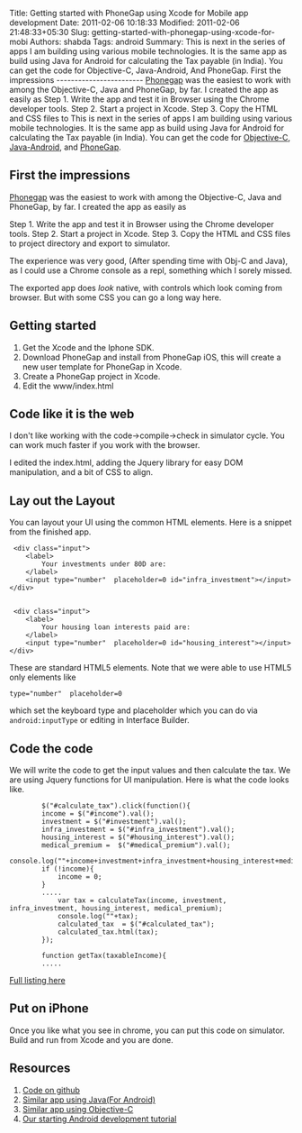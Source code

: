 Title: Getting started with PhoneGap using Xcode for Mobile app development
Date: 2011-02-06 10:18:33
Modified: 2011-02-06 21:48:33+05:30
Slug: getting-started-with-phonegap-using-xcode-for-mobi
Authors: shabda
Tags: android
Summary: This is next in the series of apps I am building using various mobile technologies. It is the same app as build using Java for Android for calculating the Tax payable (in India). You can get the code for Objective-C, Java-Android, And PhoneGap. First the impressions ------------------------ [Phonegap](http://www.phonegap.com/) was the easiest to work with among the Objective-C, Java and PhoneGap, by far. I created the app as easily as Step 1. Write the app and test it in Browser using the Chrome developer tools. Step 2. Start a project in Xcode. Step 3. Copy the HTML and CSS files to
This is next in the series of apps I am building using various mobile technologies.
It is the same app as build using Java for Android for calculating the Tax payable (in India). You can 
get the code for [Objective-C](https://github.com/agiliq/TaxCalculatorIndia), [Java-Android](https://github.com/agiliq/TaxCalculatorAndroid), and [PhoneGap](https://github.com/agiliq/TaxCalculatorPhoneGap).


First the impressions
------------------------

[Phonegap](http://www.phonegap.com/) was the easiest to work with among the Objective-C, Java and PhoneGap, by far.
I created the app as easily as

Step 1. Write the app and test it in Browser using the Chrome developer tools. 
Step 2. Start a project in Xcode.
Step 3. Copy the HTML and CSS files to project directory and export to simulator.

The experience was very good, (After spending time with Obj-C and Java), as I could use a Chrome console as a repl,
something which I sorely missed.
	
The exported app does *look* native, with controls which look coming from browser. But with some CSS you can go
a long way here.


Getting started
-------------------------

1. Get the Xcode and the Iphone SDK.
2. Download PhoneGap and install from PhoneGap iOS, this will create a new user template for PhoneGap in Xcode.
3. Create a PhoneGap project in Xcode.
4. Edit the www/index.html

Code like it is the web
----------------------------
I don't like working with the code->compile->check in simulator cycle. You can work much faster if you work with the browser.

I edited the index.html, adding the Jquery library for easy DOM manipulation, and a bit of CSS to align.

Lay out the Layout
---------------------------

You can layout your UI using the common HTML elements. Here is a snippet from the finished app.

	 <div class="input">
	 	<label>
	 		Your investments under 80D are:
	 	</label>
	 	<input type="number"  placeholder=0 id="infra_investment"></input>
	</div>


	 <div class="input">
	 	<label>
	 		Your housing loan interests paid are:
	 	</label>
	 	<input type="number"  placeholder=0 id="housing_interest"></input>
	</div>
	
These are standard HTML5 elements. Note that we were able to use HTML5 only elements like

	type="number"  placeholder=0
	
which set the keyboard type and placeholder which you can do via `android:inputType` or editing in Interface Builder.

Code the code
---------------------
We will write the code to get the input values and then calculate the tax. We are using Jquery functions
for UI manipulation. Here is what the code looks like.


			$("#calculate_tax").click(function(){
            income = $("#income").val();
        	investment = $("#investment").val();
			infra_investment = $("#infra_investment").val();
			housing_interest = $("#housing_interest").val();
			medical_premium =  $("#medical_premium").val();
			console.log(""+income+investment+infra_investment+housing_interest+medical_premium);
			if (!income){
				income = 0;
			}
			.....
				var tax = calculateTax(income, investment, infra_investment, housing_interest, medical_premium);
				console.log(""+tax);			
				calculated_tax  = $("#calculated_tax");
				calculated_tax.html(tax);
	        });

			function getTax(taxableIncome){
			.....
			
[Full listing here](https://github.com/agiliq/TaxCalculatorPhoneGap/blob/master/www/index.html)

Put on iPhone 
--------------------
Once you like what you see in chrome, you can put this code on simulator. Build and run from Xcode and you are done.

Resources
-------------------

1. [Code on github](https://github.com/agiliq/TaxCalculatorPhoneGap)
2. [Similar app using Java(For Android)](https://github.com/agiliq/TaxCalculatorAndroid)
3. [Similar app using Objective-C](https://github.com/agiliq/TaxCalculatorIndia)
4. [Our starting Android development tutorial](http://agiliq.com/blog/2011/02/starting-android-app-developement-from-zero-to-app/)


